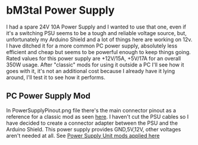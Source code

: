 # bM3tal Power Supply
I had a spare 24V 10A Power Supply and I wanted to use that one, even if it's a switching PSU seems to be a tough and reliable voltage source, but, unfortunately my Arduino Shield and a lot of things here are working on 12v. I have ditched it for a more common PC power supply, absolutely less efficient and cheap but seems to be powerful enough to keep things going.<br/>
Rated values for this power supply are +12V/15A, +5V/17A for an overall 350W usage. After "classic" mods for using it outside a PC I'll see how it goes with it, it's not an additional cost because I already have it lying around, I'll test it to see how it performs.

## PC Power Supply Mod
In PowerSupplyPinout.png file there's the main connector pinout as a reference for a classic mod as seen [here](http://makezine.com/projects/computer-power-supply-to-bench-power-supply-adapter/). I haven't cut the PSU cables so I have decided to create a connector adapter between the PSU and the Arduino Shield. This power supply provides GND,5V,12V, other voltages aren't needed at all. See [Power Supply Unit mods applied here](electronics/01.PSU-arduino-shield.md)
